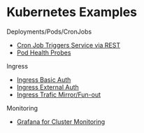# Kubernetes Examples

Deployments/Pods/CronJobs

- [Cron Job Triggers Service via REST](/k8s-cronjob-trigger/)
- [Pod Health Probes](/k8s-pod-probes/)

Ingress

- [Ingress Basic Auth](/k8s-ingress-auth-basic/)
- [Ingress External Auth](/k8s-ingress-auth-external/)
- [Ingress Trafic Mirror/Fun-out](/k8s-ingress-traffic-mirror/)

Monitoring

- [Grafana for Cluster Monitoring](/k8s-monitoring/)

